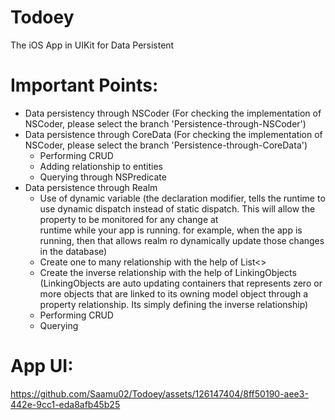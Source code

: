 # Todoey
The iOS App in UIKit for Data Persistent

# Important Points:
- Data persistency through NSCoder (For checking the implementation of NSCoder, please select the branch 'Persistence-through-NSCoder')
- Data persistence through CoreData (For checking the implementation of NSCoder, please select the branch 'Persistence-through-CoreData')
    - Performing CRUD
    - Adding relationship to entities
    - Querying through NSPredicate
- Data persistence through Realm
    - Use of dynamic variable (the declaration modifier, tells the runtime to use dynamic dispatch instead of static dispatch. This will allow the property to be monitored for any change at     
      runtime while your app is running. for example, when the app is running, then that allows realm ro dynamically update those changes in the database)
    - Create one to many relationship with the help of List<>
    - Create the inverse relationship with the help of LinkingObjects (LinkingObjects are auto updating containers that represents zero or more objects that are linked to its owning model object 
      through  a property relationship. Its simply defining the inverse relationship)
    - Performing CRUD
    - Querying



# App UI:

https://github.com/Saamu02/Todoey/assets/126147404/8ff50190-aee3-442e-9cc1-eda8afb45b25

